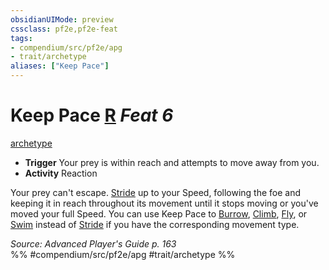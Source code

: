 ```yaml
---
obsidianUIMode: preview
cssclass: pf2e,pf2e-feat
tags:
- compendium/src/pf2e/apg
- trait/archetype
aliases: ["Keep Pace"]
---
```

# Keep Pace  [R](../../rules/core-rulebook/chapter-9-playing-the-game.md#Actions "Reaction") *Feat 6*  
[archetype](../../rules/traits/archetype.md)  

- **Trigger** Your prey is within reach and attempts to move away from you.
- **Activity** Reaction

Your prey can't escape. [Stride](../../rules/actions/stride.md) up to your Speed, following the foe and keeping it in reach throughout its movement until it stops moving or you've moved your full Speed. You can use Keep Pace to [Burrow](../../rules/actions/burrow.md), [Climb](../../rules/actions/climb.md), [Fly](../../rules/actions/fly.md), or [Swim](../../rules/actions/swim.md) instead of [Stride](../../rules/actions/stride.md) if you have the corresponding movement type.

*Source: Advanced Player's Guide p. 163*  
%% #compendium/src/pf2e/apg #trait/archetype %%